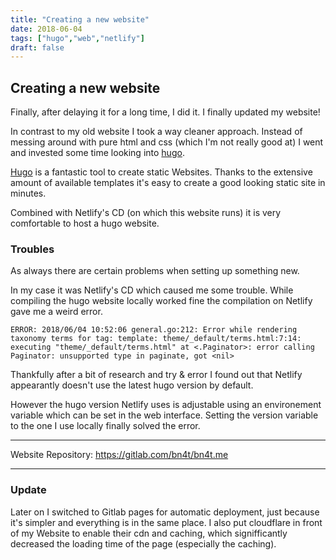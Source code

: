 ```yaml
---
title: "Creating a new website"
date: 2018-06-04
tags: ["hugo","web","netlify"]
draft: false
---
```


## Creating a new website

Finally, after delaying it for a long time, I did it. I finally updated my website!

In contrast to my old website I took a way cleaner approach. Instead of messing around with pure html and css (which I'm not really good at) I went and invested some time looking into [hugo](https://gohugo.io).

[Hugo](https://gohugo.io) is a fantastic tool to create static Websites. Thanks to the extensive amount of available templates it's easy to create a good looking static site in minutes.

Combined with Netlify's CD (on which this website runs) it is very comfortable to host a hugo website.


### Troubles

As always there are certain problems when setting up something new.

In my case it was Netlify's CD which caused me some trouble. While compiling the hugo website locally worked fine the compilation on Netlify gave me a weird error.

````
ERROR: 2018/06/04 10:52:06 general.go:212: Error while rendering taxonomy terms for tag: template: theme/_default/terms.html:7:14: executing "theme/_default/terms.html" at <.Paginator>: error calling Paginator: unsupported type in paginate, got <nil>
````

Thankfully after a bit of research and try & error I found out that Netlify appearantly doesn't use the latest hugo version by default.

However the hugo version Netlify uses is adjustable using an environement variable which can be set in the web interface. Setting the version variable to the one I use locally finally solved the error.

---
Website Repository: https://gitlab.com/bn4t/bn4t.me

---

### Update

Later on I switched to Gitlab pages for automatic deployment, just because it's simpler and everything is in the same place. 
I also put cloudflare in front of my Website to enable their cdn and caching, which signifficantly decreased the loading time of the page (especially the caching).
